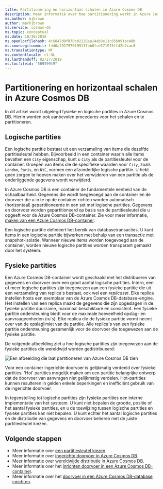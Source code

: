 ```yaml
---
title: Partitionering en horizontaal schalen in Azure Cosmos DB
description: Meer informatie over hoe partitionering werkt in Azure Cosmos DB, over het configureren van de partitionering en partitioneren van sleutels en hoe u de juiste partitiesleutel voor uw toepassing kiezen.
ms.author: mjbrown
author: markjbrown
ms.service: cosmos-db
ms.topic: conceptual
ms.date: 10/30/2018
ms.openlocfilehash: 4c6847d8f870c02228aa14ab9e11c85b091ec48b
ms.sourcegitcommit: fdd6a2927976f99137bb0fcd571975ff42b2cac0
ms.translationtype: MT
ms.contentlocale: nl-NL
ms.lasthandoff: 02/27/2019
ms.locfileid: "56959949"
---
```

# <a name="partitioning-and-horizontal-scaling-in-azure-cosmos-db"></a>Partitionering en horizontaal schalen in Azure Cosmos DB

In dit artikel wordt uitgelegd fysieke en logische partities in Azure Cosmos DB. Hierin worden ook aanbevolen procedures voor het schalen en te partitioneren. 

## <a name="logical-partitions"></a>Logische partities

Een logische partitie bestaat uit een verzameling van items die dezelfde partitiesleutel hebben. Bijvoorbeeld in een container waarin alle items bevatten een `City` eigenschap, kunt u `City` als de partitiesleutel voor de container. Groepen van items die de specifieke waarden voor `City`, zoals `London`, `Paris`, en `NYC`, vormen een afzonderlijke logische partitie. U hebt geen zorgen te hoeven maken over het verwijderen van een partitie als de onderliggende gegevens wordt verwijderd.

In Azure Cosmos DB is een container de fundamentele eenheid van de schaalbaarheid. Gegevens die wordt toegevoegd aan de container en de doorvoer die u in te op de container richten worden automatisch (horizontaal) gepartitioneerde in een set met logische partities. Gegevens en doorvoer worden gepartitioneerd op basis van de partitiesleutel die u opgeeft voor de Azure Cosmos DB-container. Zie voor meer informatie, [maken van een Azure Cosmos DB-container](how-to-create-container.md).

Een logische partitie definieert het bereik van databasetransacties. U kunt items in een logische partitie bijwerken met behulp van een transactie met snapshot-isolatie. Wanneer nieuwe items worden toegevoegd aan de container, worden nieuwe logische partities worden transparant gemaakt door het systeem.

## <a name="physical-partitions"></a>Fysieke partities

Een Azure Cosmos DB-container wordt geschaald met het distribueren van gegevens en doorvoer over een groot aantal logische partities. Intern, een of meer logische partities zijn toegewezen aan een fysieke partitie die uit een verzameling van replica's bestaat, ook wel een *replicaset*. Elke replica instellen hosts een exemplaar van de Azure Cosmos DB-database-engine. Het instellen van een replica maakt de gegevens die zijn opgeslagen in de fysieke partitie duurzame, maximaal beschikbare en consistent. Een fysieke partitie ondersteuning biedt voor de maximale hoeveelheid opslag- en aanvraageenheden (ru's). Elke replica die de fysieke partitie vormt neemt over van de opslaglimiet van de partitie. Alle replica's van een fysieke partitie ondersteuning gezamenlijk voor de doorvoer die toegewezen aan de fysieke partitie. 

De volgende afbeelding ziet u hoe logische partities zijn toegewezen aan de fysieke partities die wereldwijd worden gedistribueerd:

![Een afbeelding die laat partitioneren van Azure Cosmos DB zien](./media/partition-data/logical-partitions.png)

Voor een container ingerichte doorvoer is gelijkmatig verdeeld over fysieke partities. 'Hot' partities mogelijk maken om een partitie belangrijke ontwerp dat de doorvoer van aanvragen niet gelijkmatig verdelen. Hot-partities kunnen resulteren in gelden enkele beperkingen en inefficiënt gebruik van de ingerichte doorvoer.

In tegenstelling tot logische partities zijn fysieke partities een interne implementatie van het systeem. U kunt niet bepalen de grootte, positie of het aantal fysieke partities, en u de toewijzing tussen logische partities en fysieke partities kan niet bepalen. U kunt echter het aantal logische partities en de distributie van gegevens en doorvoer beheren met de juiste partitiesleutel kiezen.

## <a name="next-steps"></a>Volgende stappen

* Meer informatie over [een partitiesleutel kiezen](partitioning-overview.md#choose-partitionkey).
* Meer informatie over [ingerichte doorvoer in Azure Cosmos DB](request-units.md).
* Meer informatie over [wereldwijde distributie in Azure Cosmos DB](distribute-data-globally.md).
* Meer informatie over het [inrichten doorvoer in een Azure Cosmos DB-container](how-to-provision-container-throughput.md).
* Meer informatie over het [doorvoer in een Azure Cosmos DB-database inrichten](how-to-provision-database-throughput.md).
